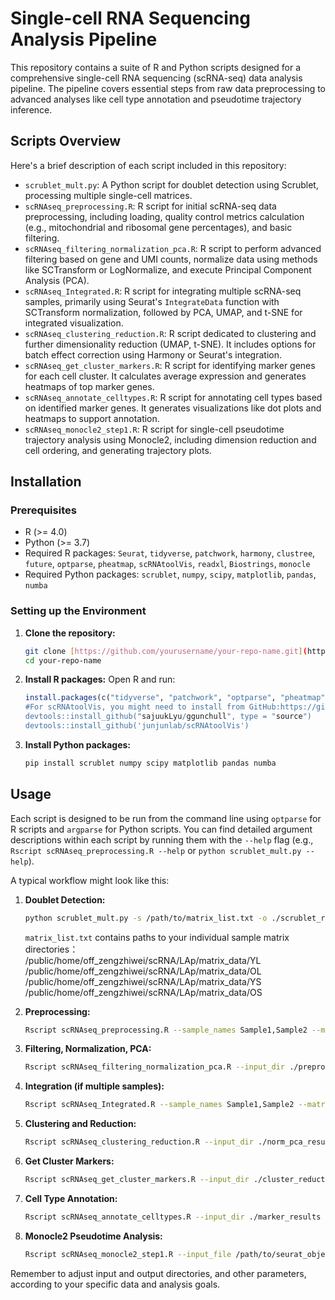 # Single-cell RNA Sequencing Analysis Pipeline

This repository contains a suite of R and Python scripts designed for a comprehensive single-cell RNA sequencing (scRNA-seq) data analysis pipeline. The pipeline covers essential steps from raw data preprocessing to advanced analyses like cell type annotation and pseudotime trajectory inference.

## Scripts Overview

Here's a brief description of each script included in this repository:

* `scrublet_mult.py`: A Python script for doublet detection using Scrublet, processing multiple single-cell matrices.
* `scRNAseq_preprocessing.R`: R script for initial scRNA-seq data preprocessing, including loading, quality control metrics calculation (e.g., mitochondrial and ribosomal gene percentages), and basic filtering.
* `scRNAseq_filtering_normalization_pca.R`: R script to perform advanced filtering based on gene and UMI counts, normalize data using methods like SCTransform or LogNormalize, and execute Principal Component Analysis (PCA).
* `scRNAseq_Integrated.R`: R script for integrating multiple scRNA-seq samples, primarily using Seurat's `IntegrateData` function with SCTransform normalization, followed by PCA, UMAP, and t-SNE for integrated visualization.
* `scRNAseq_clustering_reduction.R`: R script dedicated to clustering and further dimensionality reduction (UMAP, t-SNE). It includes options for batch effect correction using Harmony or Seurat's integration.
* `scRNAseq_get_cluster_markers.R`: R script for identifying marker genes for each cell cluster. It calculates average expression and generates heatmaps of top marker genes.
* `scRNAseq_annotate_celltypes.R`: R script for annotating cell types based on identified marker genes. It generates visualizations like dot plots and heatmaps to support annotation.
* `scRNAseq_monocle2_step1.R`: R script for single-cell pseudotime trajectory analysis using Monocle2, including dimension reduction and cell ordering, and generating trajectory plots.

## Installation

### Prerequisites

* R (>= 4.0)
* Python (>= 3.7)
* Required R packages: `Seurat`, `tidyverse`, `patchwork`, `harmony`, `clustree`, `future`, `optparse`, `pheatmap`, `scRNAtoolVis`, `readxl`, `Biostrings`, `monocle`
* Required Python packages: `scrublet`, `numpy`, `scipy`, `matplotlib`, `pandas`, `numba`

### Setting up the Environment

1.  **Clone the repository:**
    ```bash
    git clone [https://github.com/yourusername/your-repo-name.git](https://github.com/yourusername/your-repo-name.git)
    cd your-repo-name
    ```

2.  **Install R packages:**
    Open R and run:
    ```R
    install.packages(c("tidyverse", "patchwork", "optparse", "pheatmap", "readxl", "Biostrings", "future",Seurat", "harmony","clustree", "monocle"))
    #For scRNAtoolVis, you might need to install from GitHub:https://github.com/junjunlab/scRNAtoolVis
    devtools::install_github("sajuukLyu/ggunchull", type = "source")
    devtools::install_github('junjunlab/scRNAtoolVis')
    ```

3.  **Install Python packages:**
    ```bash
    pip install scrublet numpy scipy matplotlib pandas numba
    ```

## Usage

Each script is designed to be run from the command line using `optparse` for R scripts and `argparse` for Python scripts. You can find detailed argument descriptions within each script by running them with the `--help` flag (e.g., `Rscript scRNAseq_preprocessing.R --help` or `python scrublet_mult.py --help`).

A typical workflow might look like this:

1.  **Doublet Detection:**
    ```bash
    python scrublet_mult.py -s /path/to/matrix_list.txt -o ./scrublet_results
    ```
     `matrix_list.txt` contains paths to your individual sample matrix directories：\
     /public/home/off_zengzhiwei/scRNA/LAp/matrix_data/YL \
     /public/home/off_zengzhiwei/scRNA/LAp/matrix_data/OL \
     /public/home/off_zengzhiwei/scRNA/LAp/matrix_data/YS \
     /public/home/off_zengzhiwei/scRNA/LAp/matrix_data/OS
 
3.  **Preprocessing:**
    ```bash
    Rscript scRNAseq_preprocessing.R --sample_names Sample1,Sample2 --matrix_dir /path/to/raw_data --doublet_dir ./scrublet_results --output_dir ./preprocess_results
    ```

4.  **Filtering, Normalization, PCA:**
    ```bash
    Rscript scRNAseq_filtering_normalization_pca.R --input_dir ./preprocess_results --output_dir ./norm_pca_results --normalization_method SCT --max_mt_percent 15
    ```

5.  **Integration (if multiple samples):**
    ```bash
    Rscript scRNAseq_Integrated.R --sample_names Sample1,Sample2 --matrix_dir /path/to/raw_data --output_dir ./integrated_results --celltype_file /path/to/celltype_annotations.csv # Optional cell type file
    ```

6.  **Clustering and Reduction:**
    ```bash
    Rscript scRNAseq_clustering_reduction.R --input_dir ./norm_pca_results --output_dir ./cluster_reduction_results --batch_correction harmony --pc_num 30 --cluster_resolutions 0.5,0.8,1.0
    ```

7.  **Get Cluster Markers:**
    ```bash
    Rscript scRNAseq_get_cluster_markers.R --input_dir ./cluster_reduction_results --output_dir ./marker_results --resolution 0.8 --top_n_markers 10
    ```

8.  **Cell Type Annotation:**
    ```bash
    Rscript scRNAseq_annotate_celltypes.R --input_dir ./marker_results --output_dir ./celltype_results --marker_genes CD3G,CD14,MS4A1 --cluster_order 5,3,1,2,4
    ```

9.  **Monocle2 Pseudotime Analysis:**
    ```bash
    Rscript scRNAseq_monocle2_step1.R --input_file /path/to/seurat_object.rds --output_dir ./monocle2_results --celltype_select "T cells" --root_celltype "Naive T cells"
    ```

Remember to adjust input and output directories, and other parameters, according to your specific data and analysis goals.

